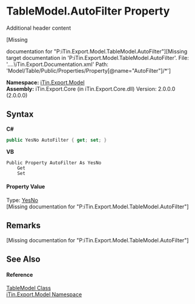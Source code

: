 # TableModel.AutoFilter Property 
Additional header content 

\[Missing <summary> documentation for "P:iTin.Export.Model.TableModel.AutoFilter"\]\[Missing <include> target documentation in 'P:iTin.Export.Model.TableModel.AutoFilter'.  File: '..\..\iTin.Export.Documentation.xml' Path: 'Model/Table/Public/Properties/Property[@name="AutoFilter"]/*'\]

**Namespace:**&nbsp;<a href="N_iTin_Export_Model">iTin.Export.Model</a><br />**Assembly:**&nbsp;iTin.Export.Core (in iTin.Export.Core.dll) Version: 2.0.0.0 (2.0.0.0)

## Syntax

**C#**<br />
``` C#
public YesNo AutoFilter { get; set; }
```

**VB**<br />
``` VB
Public Property AutoFilter As YesNo
	Get
	Set
```


#### Property Value
Type: <a href="T_iTin_Export_Model_YesNo">YesNo</a><br />\[Missing <value> documentation for "P:iTin.Export.Model.TableModel.AutoFilter"\]

## Remarks
\[Missing <remarks> documentation for "P:iTin.Export.Model.TableModel.AutoFilter"\]

## See Also


#### Reference
<a href="T_iTin_Export_Model_TableModel">TableModel Class</a><br /><a href="N_iTin_Export_Model">iTin.Export.Model Namespace</a><br />